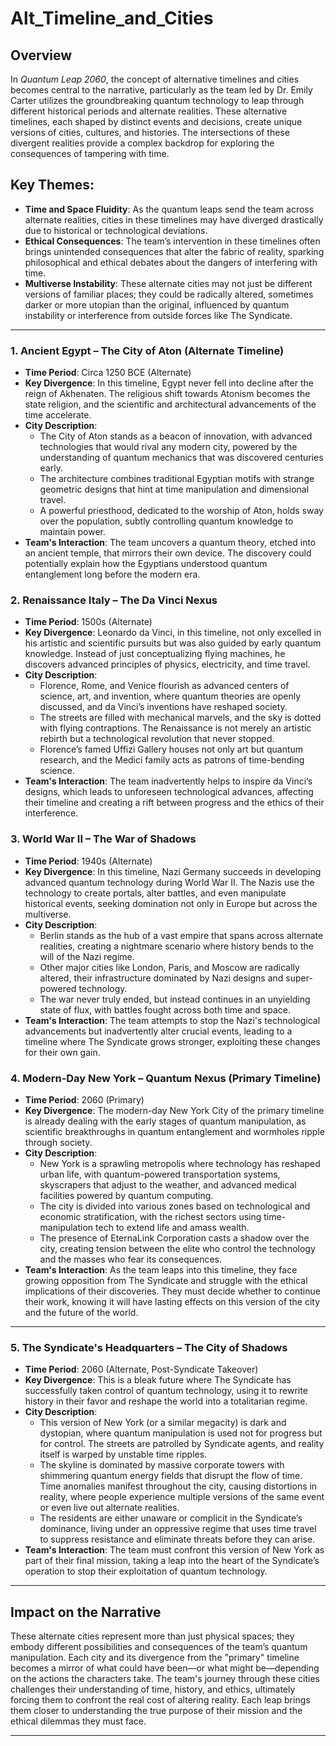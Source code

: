 # **Alt_Timeline_and_Cities**

## **Overview**
In *Quantum Leap 2060*, the concept of alternative timelines and cities becomes central to the narrative, particularly as the team led by Dr. Emily Carter utilizes the groundbreaking quantum technology to leap through different historical periods and alternate realities. These alternative timelines, each shaped by distinct events and decisions, create unique versions of cities, cultures, and histories. The intersections of these divergent realities provide a complex backdrop for exploring the consequences of tampering with time.

## **Key Themes:**
- **Time and Space Fluidity**: As the quantum leaps send the team across alternate realities, cities in these timelines may have diverged drastically due to historical or technological deviations.
- **Ethical Consequences**: The team’s intervention in these timelines often brings unintended consequences that alter the fabric of reality, sparking philosophical and ethical debates about the dangers of interfering with time.
- **Multiverse Instability**: These alternate cities may not just be different versions of familiar places; they could be radically altered, sometimes darker or more utopian than the original, influenced by quantum instability or interference from outside forces like The Syndicate.

---

### **1. Ancient Egypt – The City of Aton (Alternate Timeline)**
- **Time Period**: Circa 1250 BCE (Alternate)
- **Key Divergence**: In this timeline, Egypt never fell into decline after the reign of Akhenaten. The religious shift towards Atonism becomes the state religion, and the scientific and architectural advancements of the time accelerate.
- **City Description**:
  - The City of Aton stands as a beacon of innovation, with advanced technologies that would rival any modern city, powered by the understanding of quantum mechanics that was discovered centuries early. 
  - The architecture combines traditional Egyptian motifs with strange geometric designs that hint at time manipulation and dimensional travel. 
  - A powerful priesthood, dedicated to the worship of Aton, holds sway over the population, subtly controlling quantum knowledge to maintain power.
- **Team's Interaction**: The team uncovers a quantum theory, etched into an ancient temple, that mirrors their own device. The discovery could potentially explain how the Egyptians understood quantum entanglement long before the modern era.

### **2. Renaissance Italy – The Da Vinci Nexus**
- **Time Period**: 1500s (Alternate)
- **Key Divergence**: Leonardo da Vinci, in this timeline, not only excelled in his artistic and scientific pursuits but was also guided by early quantum knowledge. Instead of just conceptualizing flying machines, he discovers advanced principles of physics, electricity, and time travel.
- **City Description**:
  - Florence, Rome, and Venice flourish as advanced centers of science, art, and invention, where quantum theories are openly discussed, and da Vinci’s inventions have reshaped society. 
  - The streets are filled with mechanical marvels, and the sky is dotted with flying contraptions. The Renaissance is not merely an artistic rebirth but a technological revolution that never stopped.
  - Florence’s famed Uffizi Gallery houses not only art but quantum research, and the Medici family acts as patrons of time-bending science.
- **Team's Interaction**: The team inadvertently helps to inspire da Vinci’s designs, which leads to unforeseen technological advances, affecting their timeline and creating a rift between progress and the ethics of their interference.

### **3. World War II – The War of Shadows**
- **Time Period**: 1940s (Alternate)
- **Key Divergence**: In this timeline, Nazi Germany succeeds in developing advanced quantum technology during World War II. The Nazis use the technology to create portals, alter battles, and even manipulate historical events, seeking domination not only in Europe but across the multiverse.
- **City Description**:
  - Berlin stands as the hub of a vast empire that spans across alternate realities, creating a nightmare scenario where history bends to the will of the Nazi regime.
  - Other major cities like London, Paris, and Moscow are radically altered, their infrastructure dominated by Nazi designs and super-powered technology.
  - The war never truly ended, but instead continues in an unyielding state of flux, with battles fought across both time and space.
- **Team's Interaction**: The team attempts to stop the Nazi's technological advancements but inadvertently alter crucial events, leading to a timeline where The Syndicate grows stronger, exploiting these changes for their own gain.

### **4. Modern-Day New York – Quantum Nexus (Primary Timeline)**
- **Time Period**: 2060 (Primary)
- **Key Divergence**: The modern-day New York City of the primary timeline is already dealing with the early stages of quantum manipulation, as scientific breakthroughs in quantum entanglement and wormholes ripple through society.
- **City Description**:
  - New York is a sprawling metropolis where technology has reshaped urban life, with quantum-powered transportation systems, skyscrapers that adjust to the weather, and advanced medical facilities powered by quantum computing.
  - The city is divided into various zones based on technological and economic stratification, with the richest sectors using time-manipulation tech to extend life and amass wealth.
  - The presence of EternaLink Corporation casts a shadow over the city, creating tension between the elite who control the technology and the masses who fear its consequences.
- **Team's Interaction**: As the team leaps into this timeline, they face growing opposition from The Syndicate and struggle with the ethical implications of their discoveries. They must decide whether to continue their work, knowing it will have lasting effects on this version of the city and the future of the world.

---

### **5. The Syndicate's Headquarters – The City of Shadows**
- **Time Period**: 2060 (Alternate, Post-Syndicate Takeover)
- **Key Divergence**: This is a bleak future where The Syndicate has successfully taken control of quantum technology, using it to rewrite history in their favor and reshape the world into a totalitarian regime.
- **City Description**:
  - This version of New York (or a similar megacity) is dark and dystopian, where quantum manipulation is used not for progress but for control. The streets are patrolled by Syndicate agents, and reality itself is warped by unstable time ripples.
  - The skyline is dominated by massive corporate towers with shimmering quantum energy fields that disrupt the flow of time. Time anomalies manifest throughout the city, causing distortions in reality, where people experience multiple versions of the same event or even live out alternate realities.
  - The residents are either unaware or complicit in the Syndicate’s dominance, living under an oppressive regime that uses time travel to suppress resistance and eliminate threats before they can arise.
- **Team's Interaction**: The team must confront this version of New York as part of their final mission, taking a leap into the heart of the Syndicate’s operation to stop their exploitation of quantum technology.

---

## **Impact on the Narrative**

These alternate cities represent more than just physical spaces; they embody different possibilities and consequences of the team’s quantum manipulation. Each city and its divergence from the "primary" timeline becomes a mirror of what could have been—or what might be—depending on the actions the characters take. The team's journey through these cities challenges their understanding of time, history, and ethics, ultimately forcing them to confront the real cost of altering reality. Each leap brings them closer to understanding the true purpose of their mission and the ethical dilemmas they must face.

---